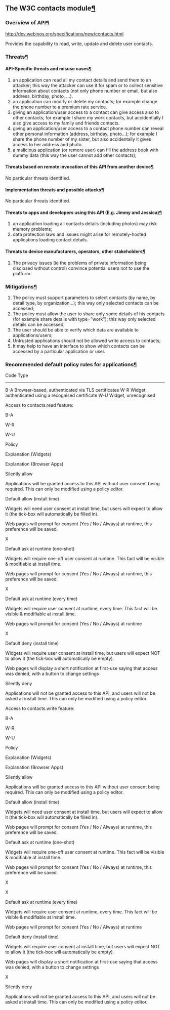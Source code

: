 The W3C contacts module[¶](#The-W3C-contacts-module)
----------------------------------------------------

### Overview of API[¶](#Overview-of-API)

<http://dev.webinos.org/specifications/new/contacts.html>

Provides the capability to read, write, update and delete user contacts.

### Threats[¶](#Threats)

#### API-Specific threats and misuse cases[¶](#API-Specific-threats-and-misuse-cases)

1.  an application can read all my contact details and send them to an
    attacker; this way the attacker can use it for spam or to collect
    sensitive information about contacts (not only phone number or
    email, but also address, birthday, photo, ...).
2.  an application can modify or delete my contacts; for example change
    the phone number to a premium rate service.
3.  giving an application/user access to a contact can give access also
    to other contacts; for example I share my work contacts, but
    accidentially I also give access to my family and friends contacts.
4.  giving an application/user access to a contact phone number can
    reveal other personal information (address, birthday, photo...); for
    example I share the phone number of my sister, but also accidentally
    it gives access to her address and photo.
5.  a malicious application (or remore user) can fill the address book
    with dummy data (this way the user cannot add other contacts);

#### Threats based on remote invocation of this API from another device[¶](#Threats-based-on-remote-invocation-of-this-API-from-another-device)

No particular threats identified.

#### Implementation threats and possible attacks[¶](#Implementation-threats-and-possible-attacks)

No particular threats identified.

#### Threats to apps and developers using this API (E.g. Jimmy and Jessica)[¶](#Threats-to-apps-and-developers-using-this-API-Eg-Jimmy-and-Jessica)

1.  an application loading all contacts details (including photos) may
    risk memory problems;
2.  data protection laws and issues might arise for remotely-hosted
    applications loading contact details.

#### Threats to device manufacturers, operators, other stakeholders[¶](#Threats-to-device-manufacturers-operators-other-stakeholders)

1.  The privacy issues (ie the problems of private information being
    disclosed without control) convince potential users not to use the
    platform.

### Mitigations[¶](#Mitigations)

1.  The policy must support parameters to select contacts (by name, by
    detail type, by organization...); this way only selected contacts
    can be accessed;
2.  The policy must allow the user to share only some details of his
    contacts (for example share details with type="work"); this way only
    selected details can be accessed;
3.  The user should be able to verify which data are available to
    applications/users;
4.  Untrusted applications should not be allowed write access to
    contacts;
5.  It may help to have an interface to show which contacts can be
    accessed by a particular application or user.

### Recommended default policy rules for applications[¶](#Recommended-default-policy-rules-for-applications)

  Code   Type
  ------ ------------------------------------------------------
  B-A    Browser-based, authenticated via TLS certificates
  W-R    Widget, authenticated using a recognised certificate
  W-U    Widget, unrecognised

Access to contacts.read feature:

B-A

W-R

W-U

Policy

Explanation (Widgets)

Explanation (Browser Apps)

Silently allow

Applications will be granted access to this API without user consent
being required. This can only be modified using a policy editor.

Default allow (install time)

Widgets will need user consent at install time, but users will expect to
allow it (the tick-box will automatically be filled in).

Web pages will prompt for consent (Yes / No / Always) at runtime, this
preference will be saved.

X

Default ask at runtime (one-shot)

Widgets will require one-off user consent at runtime. This fact will be
visible & modifiable at install time.

Web pages will prompt for consent (Yes / No / Always) at runtime, this
preference will be saved.

X

Default ask at runtime (every time)

Widgets will require user consent at runtime, every time. This fact will
be visible & modifiable at install time.

Web pages will prompt for consent (Yes / No / Always) at runtime

X

Default deny (install time)

Widgets will require user consent at install time, but users will expect
NOT to allow it (the tick-box will automatically be empty).

Web pages will display a short notification at first-use saying that
access was denied, with a button to change settings

Silently deny

Applications will not be granted access to this API, and users will not
be asked at install time. This can only be modified using a policy
editor.

Access to contacts.write feature:

B-A

W-R

W-U

Policy

Explanation (Widgets)

Explanation (Browser Apps)

Silently allow

Applications will be granted access to this API without user consent
being required. This can only be modified using a policy editor.

Default allow (install time)

Widgets will need user consent at install time, but users will expect to
allow it (the tick-box will automatically be filled in).

Web pages will prompt for consent (Yes / No / Always) at runtime, this
preference will be saved.

Default ask at runtime (one-shot)

Widgets will require one-off user consent at runtime. This fact will be
visible & modifiable at install time.

Web pages will prompt for consent (Yes / No / Always) at runtime, this
preference will be saved.

X

X

Default ask at runtime (every time)

Widgets will require user consent at runtime, every time. This fact will
be visible & modifiable at install time.

Web pages will prompt for consent (Yes / No / Always) at runtime

Default deny (install time)

Widgets will require user consent at install time, but users will expect
NOT to allow it (the tick-box will automatically be empty).

Web pages will display a short notification at first-use saying that
access was denied, with a button to change settings

X

Silently deny

Applications will not be granted access to this API, and users will not
be asked at install time. This can only be modified using a policy
editor.

